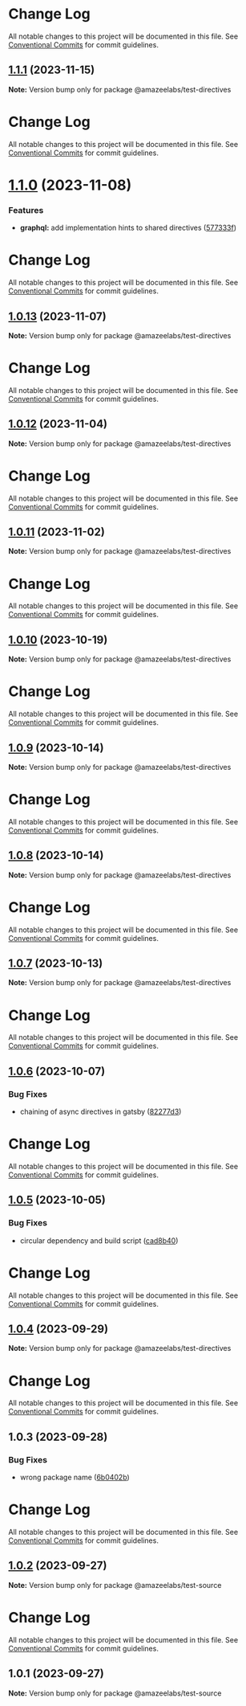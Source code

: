 # Change Log

All notable changes to this project will be documented in this file. See
[Conventional Commits](https://conventionalcommits.org) for commit guidelines.

## [1.1.1](https://github.com/AmazeeLabs/silverback-mono/compare/@amazeelabs/test-directives@1.1.0...@amazeelabs/test-directives@1.1.1) (2023-11-15)

**Note:** Version bump only for package @amazeelabs/test-directives

# Change Log

All notable changes to this project will be documented in this file. See
[Conventional Commits](https://conventionalcommits.org) for commit guidelines.

# [1.1.0](https://github.com/AmazeeLabs/silverback-mono/compare/@amazeelabs/test-directives@1.0.13...@amazeelabs/test-directives@1.1.0) (2023-11-08)

### Features

- **graphql:** add implementation hints to shared directives
  ([577333f](https://github.com/AmazeeLabs/silverback-mono/commit/577333fb46a6e17bf98a592d0900257ea5ea87ba))

# Change Log

All notable changes to this project will be documented in this file. See
[Conventional Commits](https://conventionalcommits.org) for commit guidelines.

## [1.0.13](https://github.com/AmazeeLabs/silverback-mono/compare/@amazeelabs/test-directives@1.0.12...@amazeelabs/test-directives@1.0.13) (2023-11-07)

**Note:** Version bump only for package @amazeelabs/test-directives

# Change Log

All notable changes to this project will be documented in this file. See
[Conventional Commits](https://conventionalcommits.org) for commit guidelines.

## [1.0.12](https://github.com/AmazeeLabs/silverback-mono/compare/@amazeelabs/test-directives@1.0.11...@amazeelabs/test-directives@1.0.12) (2023-11-04)

**Note:** Version bump only for package @amazeelabs/test-directives

# Change Log

All notable changes to this project will be documented in this file. See
[Conventional Commits](https://conventionalcommits.org) for commit guidelines.

## [1.0.11](https://github.com/AmazeeLabs/silverback-mono/compare/@amazeelabs/test-directives@1.0.10...@amazeelabs/test-directives@1.0.11) (2023-11-02)

**Note:** Version bump only for package @amazeelabs/test-directives

# Change Log

All notable changes to this project will be documented in this file. See
[Conventional Commits](https://conventionalcommits.org) for commit guidelines.

## [1.0.10](https://github.com/AmazeeLabs/silverback-mono/compare/@amazeelabs/test-directives@1.0.9...@amazeelabs/test-directives@1.0.10) (2023-10-19)

**Note:** Version bump only for package @amazeelabs/test-directives

# Change Log

All notable changes to this project will be documented in this file. See
[Conventional Commits](https://conventionalcommits.org) for commit guidelines.

## [1.0.9](https://github.com/AmazeeLabs/silverback-mono/compare/@amazeelabs/test-directives@1.0.8...@amazeelabs/test-directives@1.0.9) (2023-10-14)

**Note:** Version bump only for package @amazeelabs/test-directives

# Change Log

All notable changes to this project will be documented in this file. See
[Conventional Commits](https://conventionalcommits.org) for commit guidelines.

## [1.0.8](https://github.com/AmazeeLabs/silverback-mono/compare/@amazeelabs/test-directives@1.0.7...@amazeelabs/test-directives@1.0.8) (2023-10-14)

**Note:** Version bump only for package @amazeelabs/test-directives

# Change Log

All notable changes to this project will be documented in this file. See
[Conventional Commits](https://conventionalcommits.org) for commit guidelines.

## [1.0.7](https://github.com/AmazeeLabs/silverback-mono/compare/@amazeelabs/test-directives@1.0.6...@amazeelabs/test-directives@1.0.7) (2023-10-13)

**Note:** Version bump only for package @amazeelabs/test-directives

# Change Log

All notable changes to this project will be documented in this file. See
[Conventional Commits](https://conventionalcommits.org) for commit guidelines.

## [1.0.6](https://github.com/AmazeeLabs/silverback-mono/compare/@amazeelabs/test-directives@1.0.5...@amazeelabs/test-directives@1.0.6) (2023-10-07)

### Bug Fixes

- chaining of async directives in gatsby
  ([82277d3](https://github.com/AmazeeLabs/silverback-mono/commit/82277d30e2fff8f355e5257a96449b265520d4b5))

# Change Log

All notable changes to this project will be documented in this file. See
[Conventional Commits](https://conventionalcommits.org) for commit guidelines.

## [1.0.5](https://github.com/AmazeeLabs/silverback-mono/compare/@amazeelabs/test-directives@1.0.4...@amazeelabs/test-directives@1.0.5) (2023-10-05)

### Bug Fixes

- circular dependency and build script
  ([cad8b40](https://github.com/AmazeeLabs/silverback-mono/commit/cad8b40acc2eef365a3c6e60f3a942a03dbc0ee6))

# Change Log

All notable changes to this project will be documented in this file. See
[Conventional Commits](https://conventionalcommits.org) for commit guidelines.

## [1.0.4](https://github.com/AmazeeLabs/silverback-mono/compare/@amazeelabs/test-directives@1.0.3...@amazeelabs/test-directives@1.0.4) (2023-09-29)

**Note:** Version bump only for package @amazeelabs/test-directives

# Change Log

All notable changes to this project will be documented in this file. See
[Conventional Commits](https://conventionalcommits.org) for commit guidelines.

## 1.0.3 (2023-09-28)

### Bug Fixes

- wrong package name
  ([6b0402b](https://github.com/AmazeeLabs/silverback-mono/commit/6b0402b9a85b61db9fb0aeefe6de1c8ed62fd965))

# Change Log

All notable changes to this project will be documented in this file. See
[Conventional Commits](https://conventionalcommits.org) for commit guidelines.

## [1.0.2](https://github.com/AmazeeLabs/silverback-mono/compare/@amazeelabs/test-source@1.0.1...@amazeelabs/test-source@1.0.2) (2023-09-27)

**Note:** Version bump only for package @amazeelabs/test-source

# Change Log

All notable changes to this project will be documented in this file. See
[Conventional Commits](https://conventionalcommits.org) for commit guidelines.

## 1.0.1 (2023-09-27)

**Note:** Version bump only for package @amazeelabs/test-source
